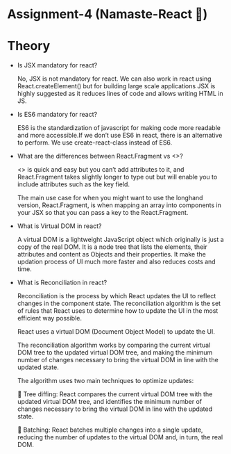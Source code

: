 # Assignment-4 (Namaste-React 🚀)


# Theory

- Is JSX mandatory for react?

  No, JSX is not mandatory for react. We can also work in react using React.createElement() but for building large scale applications JSX is highly suggested as it     reduces lines of code and allows writing HTML in JS.


- Is ES6 mandatory for react?

  ES6 is the standardization of javascript for making code more readable and more accessible.If we don’t use ES6 in react, there is an alternative to perform. We     use create-react-class instead of ES6.


- What are the differences between React.Fragment vs <>?

  <> is quick and easy but you can’t add attributes to it, and React.Fragment takes slightly longer to type out but will enable you to include attributes such as     the key field.

  The main use case for when you might want to use the longhand version, React.Fragment, is when mapping an array into components in your JSX so that you can pass    a key to the React.Fragment.

  
- What is Virtual DOM in react?

  A virtual DOM is a lightweight JavaScript object which originally is just a copy of the real DOM. It is a node tree that lists the elements, their attributes and   content as Objects and their properties. It make the updation process of UI much more faster and also reduces costs and time.  

- What is Reconciliation in react?

  Reconciliation is the process by which React updates the UI to reflect changes in the component state. The reconciliation algorithm is the set of rules that        React uses to determine how to update the UI in the most efficient way possible.

  React uses a virtual DOM (Document Object Model) to update the UI.

  The reconciliation algorithm works by comparing the current virtual DOM tree to the updated virtual DOM tree, and making the minimum number of changes necessary    to bring the virtual DOM in line with the updated state.

  The algorithm uses two main techniques to optimize updates:

  🚀 Tree diffing: React compares the current virtual DOM tree with the updated virtual DOM tree, and identifies the minimum number of changes necessary to bring    the virtual DOM in line with the updated state.

  🚀 Batching: React batches multiple changes into a single update, reducing the number of updates to the virtual DOM and, in turn, the real DOM.
  
